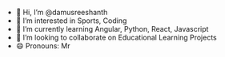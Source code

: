 - 👋 Hi, I’m @damusreeshanth
- 👀 I’m interested in Sports, Coding
- 🌱 I’m currently learning Angular, Python, React, Javascript
- 💞️ I’m looking to collaborate on Educational Learning Projects
- 😄 Pronouns: Mr


<!---
damusreeshanth/damusreeshanth is a ✨ special ✨ repository because its `README.md` (this file) appears on your GitHub profile.
You can click the Preview link to take a look at your changes.
--->
